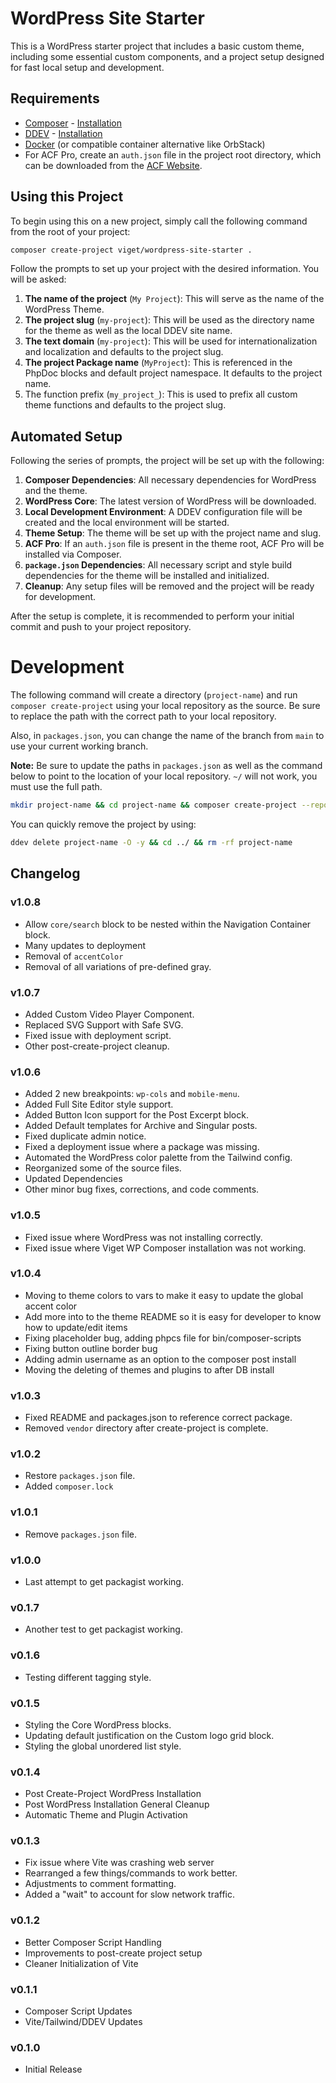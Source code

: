 # WordPress Site Starter

This is a WordPress starter project that includes a basic custom theme, including some essential custom components, and a project setup designed for fast local setup and development.

## Requirements
* [Composer](https://getcomposer.org/) - [Installation](https://getcomposer.org/doc/00-intro.md#installation-linux-unix-macos)
* [DDEV](https://ddev.readthedocs.io/en/stable/) - [Installation](https://ddev.readthedocs.io/en/stable/users/install/ddev-installation/)
* [Docker](https://docs.docker.com/desktop/install/mac-install/) (or compatible container alternative like OrbStack)
* For ACF Pro, create an `auth.json` file in the project root directory, which can be downloaded from the [ACF Website](https://www.advancedcustomfields.com/my-account/view-licenses/).

## Using this Project

To begin using this on a new project, simply call the following command from the root of your project:

```bash
composer create-project viget/wordpress-site-starter .
```

Follow the prompts to set up your project with the desired information. You will be asked:

1. **The name of the project** (`My Project`): This will serve as the name of the WordPress Theme.
2. **The project slug** (`my-project`): This will be used as the directory name for the theme as well as the local DDEV site name.
3. **The text domain** (`my-project`): This will be used for internationalization and localization and defaults to the project slug.
4. **The project Package name** (`MyProject`): This is referenced in the PhpDoc blocks and default project namespace. It defaults to the project name.
5. The function prefix (`my_project_`): This is used to prefix all custom theme functions and defaults to the project slug.

## Automated Setup

Following the series of prompts, the project will be set up with the following:

1. **Composer Dependencies**: All necessary dependencies for WordPress and the theme.
2. **WordPress Core**: The latest version of WordPress will be downloaded.
3. **Local Development Environment**: A DDEV configuration file will be created and the local environment will be started.
4. **Theme Setup**: The theme will be set up with the project name and slug.
5. **ACF Pro**: If an `auth.json` file is present in the theme root, ACF Pro will be installed via Composer.
6. **`package.json` Dependencies**: All necessary script and style build dependencies for the theme will be installed and initialized.
7. **Cleanup**: Any setup files will be removed and the project will be ready for development.

After the setup is complete, it is recommended to perform your initial commit and push to your project repository.

# Development

The following command will create a directory (`project-name`) and run `composer create-project` using your local repository as the source. Be sure to replace the path with the correct path to your local repository.

Also, in `packages.json`, you can change the name of the branch from `main` to use your current working branch.

**Note:** Be sure to update the paths in `packages.json` as well as the command below to point to the location of your local repository. `~/` will not work, you must use the full path.

```bash
mkdir project-name && cd project-name && composer create-project --repository-url="/root/path/not/relative/path/to/wordpress-site-starter/packages.json" viget/wordpress-site-starter . --stability=dev --remove-vcs --no-install
```

You can quickly remove the project by using:
```bash
ddev delete project-name -O -y && cd ../ && rm -rf project-name
```

## Changelog

### v1.0.8
* Allow `core/search` block to be nested within the Navigation Container block.
* Many updates to deployment
* Removal of `accentColor`
* Removal of all variations of pre-defined gray.

### v1.0.7
* Added Custom Video Player Component.
* Replaced SVG Support with Safe SVG.
* Fixed issue with deployment script.
* Other post-create-project cleanup.

### v1.0.6
* Added 2 new breakpoints: `wp-cols` and `mobile-menu`.
* Added Full Site Editor style support.
* Added Button Icon support for the Post Excerpt block.
* Added Default templates for Archive and Singular posts.
* Fixed duplicate admin notice.
* Fixed a deployment issue where a package was missing.
* Automated the WordPress color palette from the Tailwind config.
* Reorganized some of the source files.
* Updated Dependencies
* Other minor bug fixes, corrections, and code comments.

### v1.0.5
* Fixed issue where WordPress was not installing correctly.
* Fixed issue where Viget WP Composer installation was not working.

### v1.0.4
* Moving to theme colors to vars to make it easy to update the global accent color
* Add more into to the theme README so it is easy for developer to know how to update/edit items
* Fixing placeholder bug, adding phpcs file for bin/composer-scripts
* Fixing button outline border bug
* Adding admin username as an option to the composer post install
* Moving the deleting of themes and plugins to after DB install

### v1.0.3
* Fixed README and packages.json to reference correct package.
* Removed `vendor` directory after create-project is complete.

### v1.0.2
* Restore `packages.json` file.
* Added `composer.lock`

### v1.0.1
* Remove `packages.json` file.

### v1.0.0
* Last attempt to get packagist working.

### v0.1.7
* Another test to get packagist working.

### v0.1.6
* Testing different tagging style.

### v0.1.5
* Styling the Core WordPress blocks.
* Updating default justification on the Custom logo grid block.
* Styling the global unordered list style.

### v0.1.4
* Post Create-Project WordPress Installation
* Post WordPress Installation General Cleanup
* Automatic Theme and Plugin Activation

### v0.1.3
* Fix issue where Vite was crashing web server
* Rearranged a few things/commands to work better.
* Adjustments to comment formatting.
* Added a "wait" to account for slow network traffic.

### v0.1.2
* Better Composer Script Handling
* Improvements to post-create project setup
* Cleaner Initialization of Vite

### v0.1.1
* Composer Script Updates
* Vite/Tailwind/DDEV Updates

### v0.1.0
* Initial Release

